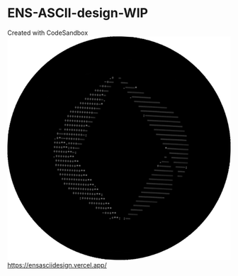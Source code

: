 # ENS-ASCII-design-WIP
Created with CodeSandbox
![ENSASCIIdesignWIP](https://github.com/ohhkaneda/ENS-ASCII-design-WIP/blob/main/ENS-ASCII-design-WIP.png?raw=true "ENSASCIIdesignWIP")
https://ensasciidesign.vercel.app/
